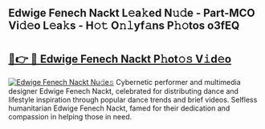 ## Edwige Fenech Nackt L𝚎a𝚔ed N𝚞𝚍e - Part-MCO Vi𝚍𝚎o L𝚎a𝚔s - H𝚘𝚝 O𝚗𝚕yf𝚊ns P𝚑𝚘tos o3fEQ

# <h2><a href="http://kf15ms.oniu.top/?m=Edwige+Fenech+Nackt">🔗👉 🔴 Edwige Fenech Nackt P𝚑ot𝚘𝚜 V𝚒d𝚎o</a></h2>

[![Edwige Fenech Nackt Nu𝚍e𝚜](https://i.imgur.com/0qMVB7G.gif)](http://kf15ms.oniu.top/?m=Edwige+Fenech+Nackt)
Cybernetic performer and multimedia designer Edwige Fenech Nackt, celebrated for distributing dance and lifestyle inspiration through popular dance trends and brief videos. Selfless humanitarian Edwige Fenech Nackt, famed for their dedication and compassion in helping those in need.  
